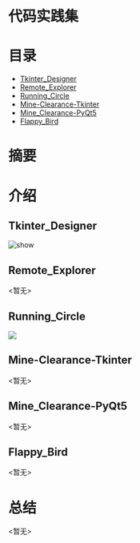 # 代码实践集

# 目录

- [Tkinter_Designer](#Tkinter_Designer)
- [Remote_Explorer](#Remote_Explorer)
- [Running_Circle](#Running_Circle)
- [Mine-Clearance-Tkinter](#Mine-Clearance-Tkinter)
- [Mine_Clearance-PyQt5](#Mine_Clearance-PyQt5)
- [Flappy_Bird](#Flappy_Bird)

# 摘要

# 介绍

## Tkinter_Designer<a id="Tkinter_Designer"></a>

![show](Tkinter_Designer/show.png)

## Remote_Explorer<a id="Remote_Explorer"></a>

<暂无>

## Running_Circle<a id="Running_Circle"></a>

![](Running_Circle/369.png)

## Mine-Clearance-Tkinter<a id="Mine-Clearance-Tkinter"></a>

<暂无>

## Mine_Clearance-PyQt5<a id="Mine_Clearance-PyQt5"></a>

<暂无>

## Flappy_Bird<a id="Flappy_Bird"></a>

<暂无>

# 总结

<暂无>